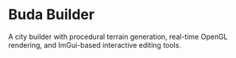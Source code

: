 # Buda Builder
A city builder with procedural terrain generation, real-time OpenGL rendering, and ImGui-based interactive editing tools.
